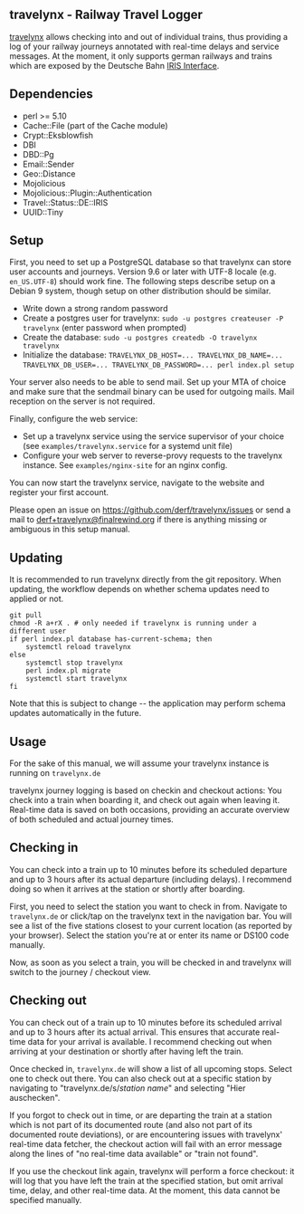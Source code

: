 travelynx - Railway Travel Logger
---

[travelynx](https://finalrewind.org/projects/travelynx/) allows checking into
and out of individual trains, thus providing a log of your railway journeys
annotated with real-time delays and service messages. At the moment, it only
supports german railways and trains which are exposed by the Deutsche Bahn
[IRIS Interface](https://finalrewind.org/projects/Travel-Status-DE-IRIS/).

Dependencies
---

 * perl >= 5.10
 * Cache::File (part of the Cache module)
 * Crypt::Eksblowfish
 * DBI
 * DBD::Pg
 * Email::Sender
 * Geo::Distance
 * Mojolicious
 * Mojolicious::Plugin::Authentication
 * Travel::Status::DE::IRIS
 * UUID::Tiny

Setup
---

First, you need to set up a PostgreSQL database so that travelynx can store
user accounts and journeys. Version 9.6 or later with UTF-8 locale (e.g.
`en_US.UTF-8`) should work fine.  The following steps describe setup on a
Debian 9 system, though setup on other distribution should be similar.

* Write down a strong random password
* Create a postgres user for travelynx: `sudo -u postgres createuser -P travelynx`
  (enter password when prompted)
* Create the database: `sudo -u postgres createdb -O travelynx travelynx`
* Initialize the database: `TRAVELYNX_DB_HOST=... TRAVELYNX_DB_NAME=... `
  `TRAVELYNX_DB_USER=... TRAVELYNX_DB_PASSWORD=... perl index.pl setup`

Your server also needs to be able to send mail. Set up your MTA of choice and
make sure that the sendmail binary can be used for outgoing mails. Mail
reception on the server is not required.

Finally, configure the web service:

* Set up a travelynx service using the service supervisor of your choice
  (see `examples/travelynx.service` for a systemd unit file)
* Configure your web server to reverse-provy requests to the travelynx
  instance. See `examples/nginx-site` for an nginx config.

You can now start the travelynx service, navigate to the website and register
your first account.

Please open an issue on <https://github.com/derf/travelynx/issues> or send a
mail to derf+travelynx@finalrewind.org if there is anything missing or
ambiguous in this setup manual.

Updating
---

It is recommended to run travelynx directly from the git repository. When
updating, the workflow depends on whether schema updates need to applied
or not.

```
git pull
chmod -R a+rX . # only needed if travelynx is running under a different user
if perl index.pl database has-current-schema; then
    systemctl reload travelynx
else
    systemctl stop travelynx
    perl index.pl migrate
    systemctl start travelynx
fi
```

Note that this is subject to change -- the application may perform schema
updates automatically in the future.

Usage
---

For the sake of this manual, we will assume your travelynx instance is running
on `travelynx.de`

travelynx journey logging is based on checkin and checkout actions: You check
into a train when boarding it, and check out again when leaving it. Real-time
data is saved on both occasions, providing an accurate overview of both
scheduled and actual journey times.

## Checking in

You can check into a train up to 10 minutes before its scheduled departure and
up to 3 hours after its actual departure (including delays). I recommend
doing so when it arrives at the station or shortly after boarding.

First, you need to select the station you want to check in from.
Navigate to `travelynx.de` or click/tap on the travelynx text in the navigation
bar. You will see a list of the five stations closest to your current location
(as reported by your browser). Select the station you're at or enter its
name or DS100 code manually.

Now, as soon as you select a train, you will be checked in and travelynx
will switch to the journey / checkout view.

## Checking out

You can check out of a train up to 10 minutes before its scheduled arrival and
up to 3 hours after its actual arrival. This ensures that accurate real-time
data for your arrival is available.  I recommend checking out when arriving at
your destination or shortly after having left the train.

Once checked in, `travelynx.de` will show a list of all upcoming stops. Select
one to check out there. You can also check out at a specific station by
navigating to "travelynx.de/s/*station name*" and selecting "Hier auschecken".

If you forgot to check out in time, or are departing the train at a station
which is not part of its documented route (and also not part of its documented
route deviations), or are encountering issues with travelynx' real-time data
fetcher, the checkout action will fail with an error message along the lines
of "no real-time data available" or "train not found".

If you use the checkout link again, travelynx will perform a force checkout: it
will log that you have left the train at the specified station, but omit
arrival time, delay, and other real-time data. At the moment, this data cannot
be specified manually.
